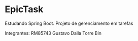 # EpicTask
Estudando Spring Boot. Projeto de gerenciamento em tarefas

Integrantes:
RM85743 Gustavo Dalla Torre Bin
